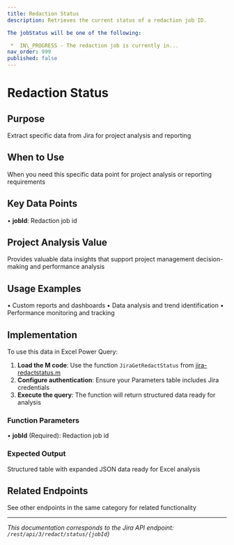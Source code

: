 ```yaml
---
title: Redaction Status
description: Retrieves the current status of a redaction job ID.

The jobStatus will be one of the following:

 *  IN\_PROGRESS - The redaction job is currently in...
nav_order: 999
published: false
---
```


# Redaction Status

## Purpose
Extract specific data from Jira for project analysis and reporting

## When to Use
When you need this specific data point for project analysis or reporting requirements

## Key Data Points
• **jobId**: Redaction job id

## Project Analysis Value
Provides valuable data insights that support project management decision-making and performance analysis

## Usage Examples
• Custom reports and dashboards
• Data analysis and trend identification
• Performance monitoring and tracking

## Implementation
To use this data in Excel Power Query:

1. **Load the M code**: Use the function `JiraGetRedactStatus` from [jira-redactstatus.m](../assets/jira-redactstatus.m)
2. **Configure authentication**: Ensure your Parameters table includes Jira credentials
3. **Execute the query**: The function will return structured data ready for analysis

### Function Parameters
• **jobId** (Required): Redaction job id

### Expected Output
Structured table with expanded JSON data ready for Excel analysis

## Related Endpoints
See other endpoints in the same category for related functionality

---
*This documentation corresponds to the Jira API endpoint: `/rest/api/3/redact/status/{jobId}`*
